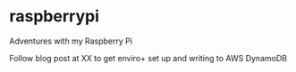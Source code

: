 # raspberrypi
Adventures with my Raspberry Pi

Follow blog post at XX to get enviro+ set up and writing to
AWS DynamoDB
